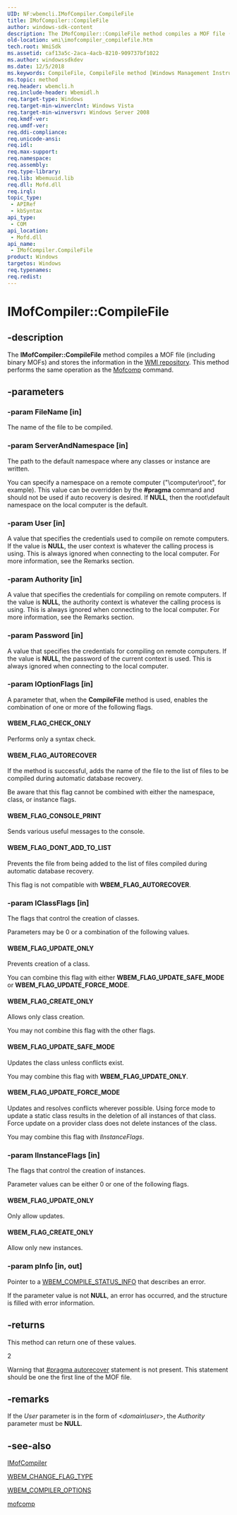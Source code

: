 ```yaml
---
UID: NF:wbemcli.IMofCompiler.CompileFile
title: IMofCompiler::CompileFile
author: windows-sdk-content
description: The IMofCompiler::CompileFile method compiles a MOF file (including binary MOFs) and stores the information in the WMI repository.
old-location: wmi\imofcompiler_compilefile.htm
tech.root: WmiSdk
ms.assetid: caf13a5c-2aca-4acb-8210-909737bf1022
ms.author: windowssdkdev
ms.date: 12/5/2018
ms.keywords: CompileFile, CompileFile method [Windows Management Instrumentation], CompileFile method [Windows Management Instrumentation],IMofCompiler interface, IMofCompiler interface [Windows Management Instrumentation],CompileFile method, IMofCompiler.CompileFile, IMofCompiler::CompileFile, WBEM_FLAG_AUTORECOVER, WBEM_FLAG_CHECK_ONLY, WBEM_FLAG_CONSOLE_PRINT, WBEM_FLAG_CREATE_ONLY, WBEM_FLAG_DONT_ADD_TO_LIST, WBEM_FLAG_UPDATE_FORCE_MODE, WBEM_FLAG_UPDATE_ONLY, WBEM_FLAG_UPDATE_SAFE_MODE, _hmm_imofcompiler_compilefile, wbemcli/IMofCompiler::CompileFile, wmi.imofcompiler_compilefile
ms.topic: method
req.header: wbemcli.h
req.include-header: Wbemidl.h
req.target-type: Windows
req.target-min-winverclnt: Windows Vista
req.target-min-winversvr: Windows Server 2008
req.kmdf-ver: 
req.umdf-ver: 
req.ddi-compliance: 
req.unicode-ansi: 
req.idl: 
req.max-support: 
req.namespace: 
req.assembly: 
req.type-library: 
req.lib: Wbemuuid.lib
req.dll: Mofd.dll
req.irql: 
topic_type:
 - APIRef
 - kbSyntax
api_type:
 - COM
api_location:
 - Mofd.dll
api_name:
 - IMofCompiler.CompileFile
product: Windows
targetos: Windows
req.typenames: 
req.redist: 
---
```


# IMofCompiler::CompileFile


## -description


The <b>IMofCompiler::CompileFile</b> method compiles a MOF file (including 
    binary MOFs) and stores the information in the 
    <a href="https://msdn.microsoft.com/en-us/library/Aa390843(v=VS.85).aspx">WMI repository</a>. 
    This method performs the same operation as the <a href="https://msdn.microsoft.com/9858da09-fb91-43a4-9817-83b10e2ee08f">Mofcomp</a> 
    command.


## -parameters




### -param FileName [in]

The name of the file to be compiled.


### -param ServerAndNamespace [in]

The path to the default namespace where any classes or instance are written.

You can specify a namespace on a remote computer ("\\computer\root", for 
       example). This value can be overridden by the <b>#pragma</b> command and should not be used if 
       auto recovery is desired. If <b>NULL</b>, then the root\default namespace on the local 
       computer is the default.


### -param User [in]

A value that specifies the credentials used to compile on remote computers. If the value is 
      <b>NULL</b>, the user context is whatever the calling process is using. This is always 
      ignored when connecting to the local computer. For more information, see the Remarks section.


### -param Authority [in]

A value that specifies the credentials for compiling on remote computers. If the value is 
      <b>NULL</b>, the authority context is whatever the calling process is using. This is always 
      ignored when connecting to the local computer. For more information, see the Remarks section.


### -param Password [in]

A value that specifies the credentials for compiling on remote computers. If the value is <b>NULL</b>, the password of the current context is used. This is always ignored when connecting to the local computer.


### -param lOptionFlags [in]

A parameter that, when the 
<b>CompileFile</b> method is used, enables the combination of one or more of the following flags.



#### WBEM_FLAG_CHECK_ONLY

Performs only a syntax check.



#### WBEM_FLAG_AUTORECOVER

If the method is successful, adds the name of the file to the list of files to be compiled during automatic database recovery.

Be aware that this flag cannot be combined with either the namespace, class, or instance flags.



#### WBEM_FLAG_CONSOLE_PRINT

Sends various useful messages to the console.



#### WBEM_FLAG_DONT_ADD_TO_LIST

Prevents the file from being added to the list of files compiled during automatic database recovery.

This flag is not compatible with <b>WBEM_FLAG_AUTORECOVER</b>.


### -param lClassFlags [in]

The flags that control the creation of classes.

Parameters may be 0 or a combination of the following values.



#### WBEM_FLAG_UPDATE_ONLY

Prevents creation of a class.

You can combine this flag with either <b>WBEM_FLAG_UPDATE_SAFE_MODE</b> or <b>WBEM_FLAG_UPDATE_FORCE_MODE</b>.



#### WBEM_FLAG_CREATE_ONLY

Allows only class creation.

You may not combine this flag with the other flags.



#### WBEM_FLAG_UPDATE_SAFE_MODE

Updates the class unless conflicts exist.

You may combine this flag with <b>WBEM_FLAG_UPDATE_ONLY</b>.



#### WBEM_FLAG_UPDATE_FORCE_MODE

Updates and resolves conflicts wherever possible. Using force mode to update a static class results in the deletion of all instances of that class. Force update on a provider class does not delete instances of the class.

You may combine this flag with <i>llnstanceFlags</i>.


### -param lInstanceFlags [in]

The flags that control the creation of instances.

Parameter values can be either 0 or one of the following flags.



#### WBEM_FLAG_UPDATE_ONLY

Only allow updates.



#### WBEM_FLAG_CREATE_ONLY

Allow only new instances.


### -param pInfo [in, out]

Pointer to a <a href="https://msdn.microsoft.com/94B3516F-2DDA-4C93-B48E-67D7FE357F4E">WBEM_COMPILE_STATUS_INFO</a> that describes an error.

If the parameter value is not <b>NULL</b>, an error has occurred, and the structure is filled  with error information.


## -returns



This method can return one of these values.

2

Warning that <a href="https://msdn.microsoft.com/8901c04e-f8c1-45b0-b69d-e2ebc948f088">#pragma autorecover</a> statement is not present. This statement should be one the first line of the MOF file.




## -remarks



If the <i>User</i> parameter is in the form of &lt;<i>domain\user</i>&gt;, the <i>Authority</i> parameter must be <b>NULL</b>.




## -see-also




<a href="https://msdn.microsoft.com/5e01c7ac-7090-4cde-b836-01fa9d3f27f5">IMofCompiler</a>



<a href="https://msdn.microsoft.com/B36B7D62-13C9-401F-A6C0-7C498A139AEC">WBEM_CHANGE_FLAG_TYPE</a>



<a href="https://msdn.microsoft.com/49F1518B-A487-458F-BFDD-BCF75A0E4306">WBEM_COMPILER_OPTIONS</a>



<a href="https://msdn.microsoft.com/9858da09-fb91-43a4-9817-83b10e2ee08f">mofcomp</a>
 

 


